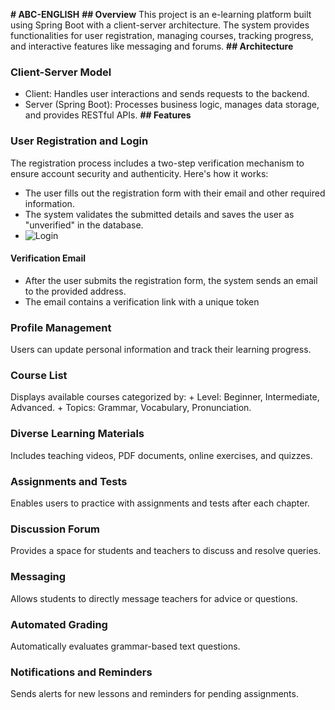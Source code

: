 **# ABC-ENGLISH**
**## Overview**
This project is an e-learning platform built using Spring Boot with a client-server architecture. The system provides functionalities for user registration, managing courses, tracking progress, and interactive features like messaging and forums.
**## Architecture**
### Client-Server Model
- Client: Handles user interactions and sends requests to the backend.
- Server (Spring Boot): Processes business logic, manages data storage, and provides RESTful APIs.
**## Features**
### User Registration and Login
The registration process includes a two-step verification mechanism to ensure account security and authenticity. Here's how it works:
- The user fills out the registration form with their email and other required information.
- The system validates the submitted details and saves the user as "unverified" in the database.
- ![Login](screenshoot/login.png)  
#### Verification Email
- After the user submits the registration form, the system sends an email to the provided address.
- The email contains a verification link with a unique token
### Profile Management
Users can update personal information and track their learning progress.
### Course List
Displays available courses categorized by:
        + Level: Beginner, Intermediate, Advanced.
        + Topics: Grammar, Vocabulary, Pronunciation.
### Diverse Learning Materials
Includes teaching videos, PDF documents, online exercises, and quizzes.
### Assignments and Tests
Enables users to practice with assignments and tests after each chapter.
### Discussion Forum
Provides a space for students and teachers to discuss and resolve queries.
### Messaging
Allows students to directly message teachers for advice or questions.
### Automated Grading
Automatically evaluates grammar-based text questions.
### Notifications and Reminders
Sends alerts for new lessons and reminders for pending assignments.
